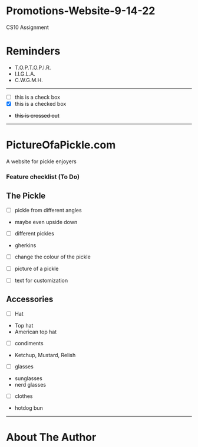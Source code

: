 # Promotions-Website-9-14-22
CS10 Assignment

# Reminders
- T.O.P.T.O.P.I.R.
- I.I.G.L.A.
- C.W.G.M.H.
---

- [ ] this is a check box
- [x] this is a checked box
- <del> this is crossed out </del>

---

# PictureOfaPickle.com
A website for pickle enjoyers

### Feature checklist (To Do)

## The Pickle
- [ ] pickle from different angles
 - maybe even upside down

- [ ] different pickles
 - gherkins

- [ ] change the colour of the pickle

- [ ] picture of a pickle

- [ ] text for customization
## Accessories

- [ ] Hat
 - Top hat
 - American top hat

- [ ] condiments
 - Ketchup, Mustard, Relish

- [ ] glasses
 - sunglasses
 - nerd glasses

- [ ] clothes
 - hotdog bun
 
---

# About The Author
